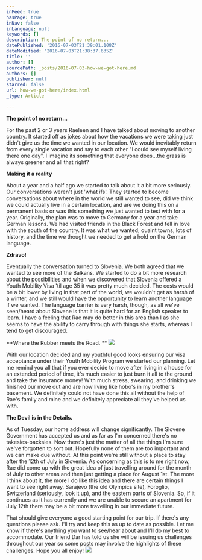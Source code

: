 ```yaml
---
inFeed: true
hasPage: true
inNav: false
inLanguage: null
keywords: []
description: The point of no return...
datePublished: '2016-07-03T21:39:01.108Z'
dateModified: '2016-07-03T21:38:37.635Z'
title: ''
author: []
sourcePath: _posts/2016-07-03-how-we-got-here.md
authors: []
publisher: null
starred: false
url: how-we-got-here/index.html
_type: Article

---
```

**The point of no return...**

For the past 2 or 3 years Raeleen and I have talked about moving to another country. It started off as jokes about how the vacations we were taking just didn't give us the time we wanted in our location. We would inevitably return from every single vacation and say to each other "I could see myself living there one day". I imagine its something that everyone does...the grass is always greener and all that right? 

**Making it a reality**

About a year and a half ago we started to talk about it a bit more seriously. Our conversations weren't just 'what ifs'. They started to become conversations about where in the world we still wanted to see, did we think we could actually live in a certain location, and are we doing this on a permanent basis or was this something we just wanted to test with for a year. Originally, the plan was to move to Germany for a year and take German lessons. We had visited friends in the Black Forest and fell in love with the south of the country. It was what we wanted; quaint towns, lots of history, and the time we thought we needed to get a hold on the German language. 

**Zdravo!**

Eventually the conversation turned to Slovenia. We both agreed that we wanted to see more of the Balkans. We started to do a bit more research about the possibilities and when we discovered that Slovenia offered a Youth Mobility Visa 'til age 35 it was pretty much decided. The costs would be a bit lower by living in that part of the world, we wouldn't get as harsh of a winter, and we still would have the opportunity to learn another language if we wanted. The language barrier is very harsh, though, as all we've seen/heard about Slovene is that it is quite hard for an English speaker to learn. I have a feeling that Rae may do better in this area than I as she seems to have the ability to carry through with things she starts, whereas I tend to get discouraged. 

**Where the Rubber meets the Road. **
![](https://the-grid-user-content.s3-us-west-2.amazonaws.com/1661e2e5-e7e6-447e-af2c-c61114b0e56c.jpg)

With our location decided and my youthful good looks ensuring our visa acceptance under their Youth Mobility Program we started our planning. Let me remind you all that if you ever decide to move after living in a house for an extended period of time, it's much easier to just burn it all to the ground and take the insurance money! With much stress, swearing, and drinking we finished our move out and are now living like hobo's in my brother's basement. We definitely could not have done this all without the help of Rae's family and mine and we definitely appreciate all they've helped us with. 

**The Devil is in the Details.**

As of Tuesday, our home address will change significantly. The Slovene Government has accepted us and as far as I'm concerned there's no takesies-backsies. Now there's just the matter of all the things I'm sure we've forgotten to sort out. Hopefully none of them are too important and we can make due without. At this point we're still without a place to stay after the 12th of July in Slovenia. As concerning as this is to me right now, Rae did come up with the great idea of just travelling around for the month of July to other areas and then just getting a place for August 1st. The more I think about it, the more I do like this idea and there are certain things I want to see right away, Sarajevo (the old Olympics site), Foroglio, Switzerland (seriously, look it up), and the eastern parts of Slovenia. So, if it continues as it has currently and we are unable to secure an apartment for July 12th there may be a bit more travelling in our immediate future. 

That should give everyone a good starting point for our trip. If there's any questions please ask. I'll try and keep this as up to date as possible. Let me know if there's anything you want to see/hear about and I'll do my best to accommodate. Our friend Dar has told us she will be issuing us challenges throughout our year so some posts may involve the highlights of these challenges. Hope you all enjoy!
![](https://the-grid-user-content.s3-us-west-2.amazonaws.com/e9199a1d-baa4-4fc4-add1-94b09aa57c78.jpg)